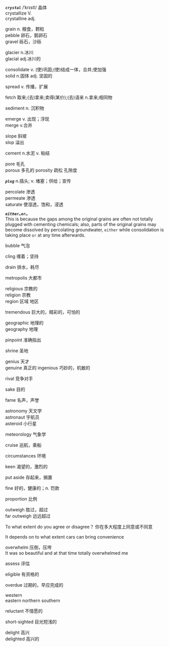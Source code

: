 ***`crystal`*** /ˈkrɪstl/ 晶体  
crystallize V.  
crystalline adj.

grain n. 粮食，颗粒  
pebble 卵石，鹅卵石  
gravel 砾石，沙砾

glacier n.冰川  
glacial adj.冰川的

consolidate v. (使)巩固;(使)结成一体，合并;使加强  
solid n.固体 adj. 坚固的

spread v. 传播，扩展

fetch 取来;(去)拿来;卖得(某价);(去)请来 n.拿来;相同物

sediment n. 沉积物

emerge v. 出现；浮现  
merge v.合并

slope 斜坡  
slop 溢出

cement n.水泥 v. 粘结

pore 毛孔  
porous 多孔的
porosity 疏松 孔隙度

***`plug`*** n.插头; v. 堵塞；供给；宣传

percolate 渗透  
permeate 渗透  
saturate 使湿透，饱和，浸透

***`either…or…`***  
This is because the gaps among the original grains are often not totally plugged with cementing chemicals; also, parts of the original grains may become dissolved by percolating groundwater, `either` while consolidation is taking place `or` at any time afterwards.

bubble 气泡

cling 缠着；坚持

drain 排水，耗尽

metropolis 大都市

religious 宗教的  
religion 宗教  
region 区域 地区

tremendous 巨大的，精彩的，可怕的

geographic 地理的  
geography 地理

pinpoint 准确指出

shrine 圣地

genius 天才  
genuine 真正的
ingenious 巧妙的，机敏的

rival 竞争对手

sake 目的

fame 名声，声誉

astronomy  天文学  
astronaut 宇航员  
asteroid 小行星

meteorology 气象学

cruise 巡航，乘船

circumstances 环境

keen 渴望的，激烈的

put aside 存起来，搁置

fine 好的，健康的；n. 罚款

proportion 比例

outweigh 胜过，超过  
far outweigh 远远超过

To what extent do you agree or disagree？ 你在多大程度上同意或不同意

It depends on to what extent cars can bring convenience

overwhelm 压倒，压垮  
It was so beautiful and at that time totally overwhelmed me

assess 评估

eligible 有资格的

overdue 过期的，早应完成的

western  
eastern
northern
southern

reluctant 不情愿的

short-sighted 目光短浅的

delight 高兴  
delighted 高兴的

